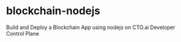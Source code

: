 # blockchain-nodejs
Build and Deploy a Blockchain App using nodejs on CTO.ai Developer Control Plane
